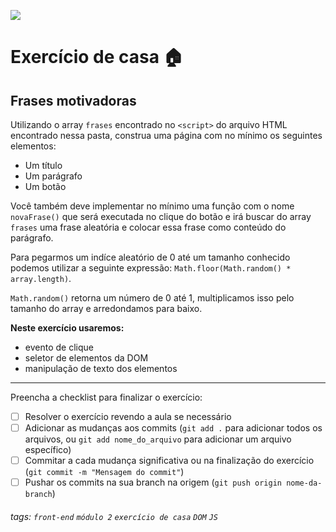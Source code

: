 ![](https://i.imgur.com/xG74tOh.png)

# Exercício de casa 🏠

## Frases motivadoras

Utilizando o array `frases` encontrado no `<script>` do arquivo HTML encontrado nessa pasta, construa uma página com no mínimo os seguintes elementos:
 - Um título
 - Um parágrafo
 - Um botão

Você também deve implementar no mínimo uma função com o nome `novaFrase()` que será executada no clique do botão e irá buscar do array `frases` uma frase aleatória e colocar essa frase como conteúdo do parágrafo.

Para pegarmos um indíce aleatório de 0 até um tamanho conhecido podemos utilizar a seguinte expressão: `Math.floor(Math.random() * array.length)`. 

`Math.random()` retorna um número de 0 até 1, multiplicamos isso pelo tamanho do array e arredondamos para baixo.

**Neste exercício usaremos:**
 - evento de clique
 - seletor de elementos da DOM
 - manipulação de texto dos elementos

---

Preencha a checklist para finalizar o exercício:

- [ ] Resolver o exercício revendo a aula se necessário
- [ ] Adicionar as mudanças aos commits (`git add .` para adicionar todos os arquivos, ou `git add nome_do_arquivo` para adicionar um arquivo específico)
- [ ] Commitar a cada mudança significativa ou na finalização do exercício (`git commit -m "Mensagem do commit"`)
- [ ] Pushar os commits na sua branch na origem (`git push origin nome-da-branch`)

###### tags: `front-end` `módulo 2` `exercício de casa` `DOM` `JS`